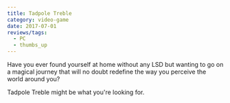 ```yaml
---
title: Tadpole Treble
category: video-game
date: 2017-07-01
reviews/tags:
  - PC
  - thumbs_up
---
```


Have you ever found yourself at home without any LSD but wanting to go on a magical journey that will no doubt redefine the way you perceive the world around you?

Tadpole Treble might be what you're looking for.
